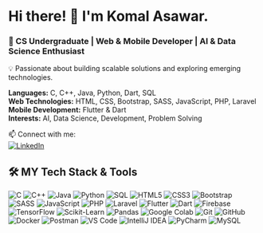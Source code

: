 # Hi there! 👋 I'm Komal Asawar.  
### 🚀 CS Undergraduate | Web & Mobile Developer | AI & Data Science Enthusiast  
💡 Passionate about building scalable solutions and exploring emerging technologies. 

**Languages:** C, C++, Java, Python, Dart, SQL  
**Web Technologies:** HTML, CSS, Bootstrap, SASS, JavaScript, PHP, Laravel  
**Mobile Development:** Flutter & Dart  
**Interests:** AI, Data Science, Development, Problem Solving  

📫 Connect with me: <br>
[![LinkedIn](www.linkedin.com/in/komal-asawar-30b540252)](https://linkedin.com/in/your-profile)   

  ## 🛠️ MY Tech Stack & Tools     
![C](https://img.icons8.com/color/30/000000/c-programming.png) ![C++](https://img.icons8.com/color/30/000000/c-plus-plus-logo.png)  ![Java](https://img.icons8.com/color/30/000000/java-coffee-cup-logo.png)  ![Python](https://img.icons8.com/color/30/000000/python.png)   ![SQL](https://img.icons8.com/external-flat-juicy-fish/30/000000/external-sql-coding-and-development-flat-flat-juicy-fish.png)   ![HTML5](https://img.icons8.com/color/30/000000/html-5.png)  ![CSS3](https://img.icons8.com/color/30/000000/css3.png)  ![Bootstrap](https://img.icons8.com/color/30/000000/bootstrap.png)   ![SASS](https://img.icons8.com/color/30/000000/sass.png)   ![JavaScript](https://img.icons8.com/color/30/000000/javascript--v1.png)   ![PHP](https://img.icons8.com/officel/30/000000/php-logo.png)  ![Laravel](https://img.icons8.com/fluency/30/000000/laravel.png)  ![Flutter](https://img.icons8.com/color/30/000000/flutter.png)   ![Dart](https://img.icons8.com/color/30/000000/dart.png)  ![Firebase](https://img.icons8.com/color/30/000000/firebase.png)   ![TensorFlow](https://img.icons8.com/color/30/000000/tensorflow.png) ![Scikit-Learn](https://img.icons8.com/color/30/000000/artificial-intelligence.png) ![Pandas](https://img.icons8.com/color/30/000000/pandas.png)   ![Google Colab](https://img.icons8.com/color/30/000000/google-colab.png) ![Git](https://img.icons8.com/color/30/000000/git.png)   ![GitHub](https://img.icons8.com/glyph-neue/30/ffffff/github.png) ![Docker](https://img.icons8.com/color/30/000000/docker.png)   ![Postman](https://img.icons8.com/dusk/30/000000/postman-api.png) ![VS Code](https://img.icons8.com/color/30/000000/visual-studio-code-2019.png)   ![IntelliJ IDEA](https://img.icons8.com/color/30/000000/intellij-idea.png)  ![PyCharm](https://img.icons8.com/color/30/000000/pycharm.png) ![MySQL](https://img.icons8.com/color/30/000000/mysql-logo.png)  

